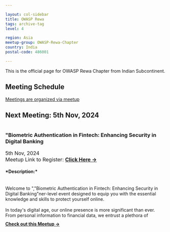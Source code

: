 ```yaml
---

layout: col-sidebar
title: OWASP Rewa
tags: archive-tag
level: 4

region: Asia
meetup-group: OWASP-Rewa-Chapter
country: India
postal-code: 486001

---
```

<link rel="stylesheet" href="assets/custom.css">

This is the official page for OWASP Rewa Chapter from Indian Subcontinent.

## Meeting Schedule

[Meetings are organized via meetup](https://www.meetup.com/owasp-rewa-chapter/)

## Next Meeting: 5th Nov, 2024


<div id="meetup_oembed" style="height:334px">
     <div style="max-height:294px;overflow:hidden">
           <h3> "Biometric Authentication in Fintech: Enhancing Security in Digital Banking</h3>
          <p style="margin:5px 0;font-size:16px">5th Nov, 2024 <br> Meetup Link to Register: <a href="https://www.meetup.com/owasp-rewa-chapter/events/304159235/" target="_blank" class="mu_button"><strong>Click Here &rarr;</strong></a> </p>
<h4> *Description:* </h4>         
<p>
     <br>
Welcome to ","Biometric Authentication in Fintech: Enhancing Security in Digital Banking"ner-level event designed to equip you with the essential knowledge and skills to protect yourself online.
<br><br>
In today's digital age, our online presence is more significant than ever. From personal information to financial data, we entrust a plethora of sensitive details to the web. However, with the increasing prevalence of cyber threats and malicious actors, it's crucial to fortify our defenses and ensure the safety of our digital footprint.
<br><br>
Join us for an enlightening journey into the realm of web security, where you'll learn:
<br>
- Foundations of Cyber & Web Security: Understand the basic concepts and principles of web security, including common vulnerabilities and attack vectors.

- Protecting Your Digital Assets: Discover practical tips and best practices for safeguarding your personal and professional information online.
- Securing Your Devices and Networks: Learn how to secure your devices, networks, and online accounts against cyber threats, malware, and phishing attacks.

- Navigating the Cyber Landscape: Gain insights into the evolving cybersecurity landscape and emerging trends, empowering you to stay ahead of potential threats.

- Interactive Workshops and Demos: Engage in hands-on workshops and live demonstrations that reinforce your learning and provide practical guidance for implementing security measures effectively.

- Community Engagement: Connect with like-minded individuals, share experiences, and collaborate on strategies for enhancing web security awareness and resilience.
<br> <br>
Whether you're a student, professional, or simply a concerned internet user, "Biometric Authentication in Fintech: Enhancing Security in Digital Banking"tal Footprint" offers a welcoming environment where everyone can learn and thrive.
<br> <br>
Don't miss this opportunity to take control of your online security and protect what matters most. Reserve your spot today and embark on a journey towards a safer digital future!

*Date:* 5th Nov, 2024

*Location:* Aloha-The Rooftop restaurant

*Time:* 4:00 PM

---


</p>     
</div>
     <p style="margin:10px 0 0;"><a href="https://www.meetup.com/owasp-rewa-chapter/" class="mu_button"><strong>Check out this Meetup &rarr;</strong></a></p>
</div>
